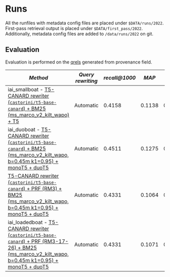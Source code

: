 # Runs

All the runfiles with metadata config files are placed under `$DATA/runs/2022`. First-pass retrieval output is placed under `$DATA/first_pass/2022`. Additionally, metadata config files are added to `/data/runs/2022` on git.

## Evaluation

Evaluation is performed on the [qrels](../../qrels/2022.txt) generated from provenance field.

| *Method* | *Query rewriting* | *recall@1000* | *MAP* | *MRR* | *NDCG* | *NDCG@3* | *NDCG@5* |
| -- | -- | -- | -- | -- | -- | -- | -- |
| iai_smallboat - [T5-CANARD rewriter (`castorini/t5-base-canard`) + BM25 (ms_marco_v2_kilt_wapo) + T5](t5_canard_rewrites_2022.meta.yaml) | Automatic | 0.4158 | 0.1138 | 0.1465 | 0.1817 | 0.1055 | 0.1203 |
| iai_duoboat - [T5-CANARD rewriter (`castorini/t5-base-canard`) + BM25 (ms_marco_v2_kilt_wapo, b=0.45m k1=0.95) + monoT5 + duoT5](t5-canard_bm25-b-45-k-95_mono-duo-t5_2022.meta.yaml) | Automatic | 0.4511 | 0.1275 | 0.1416 | 0.1976 | 0.1208 | 0.1373 |
| [T5-CANARD rewriter (`castorini/t5-base-canard`) + PRF (RM3) + BM25 (ms_marco_v2_kilt_wapo, b=0.45m k1=0.95) + monoT5 + duoT5](prf_t5-canard_bm25-b-45-k-95_mono-duo-t5_2022.meta.yaml) | Automatic | 0.4331 | 0.1064 | 0.1297 | 0.1775 | 0.1009 | 0.1151 |
| iai_loadedboat - [T5-CANARD rewriter (`castorini/t5-base-canard`) + PRF (RM3-17-26) + BM25 (ms_marco_v2_kilt_wapo, b=0.45m k1=0.95) + monoT5 + duoT5](prf-17-26_t5-canard_bm25-b-45-k-95_mono-duo-t5_2022.meta.yaml) | Automatic | 0.4331 | 0.1071 | 0.1304 | 0.1785 | 0.1009 | 0.1151 |

